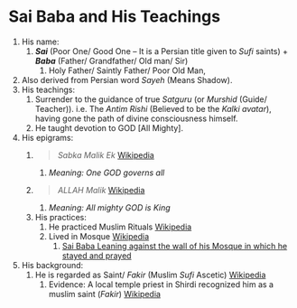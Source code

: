# Sai Baba and His Teachings
1. His name: 
	1. ***Sai*** (Poor One/ Good One – It is a Persian title given to *Sufi* saints) + ***Baba*** (Father/ Grandfather/ Old man/ Sir)
		1. Holy Father/ Saintly Father/ Poor Old Man, 
2. Also derived from Persian word *Sayeh* (Means Shadow).
2. His teachings:
	1. Surrender to the guidance of true *Satguru* (or *Murshid* (Guide/ Teacher)). i.e. The *Antim Rishi* (Believed to be the *Kalki avatar*), having gone the path of divine consciousness himself.
	2. He taught devotion to GOD [All Mighty].
3. His epigrams:
	1. > *Sabka Malik Ek* [Wikipedia](http://en.wikipedia.org/wiki/Sai_Baba_of_Shirdi)
		1. *Meaning: One GOD governs all*
	2. > *ALLAH Malik* [Wikipedia](http://en.wikipedia.org/wiki/Sai_Baba_of_Shirdi)
		1. *Meaning: All mighty GOD is King*
	3. His practices:
		1. He practiced Muslim Rituals [Wikipedia](http://en.wikipedia.org/wiki/Sai_Baba_of_Shirdi)
		1. Lived in Mosque [Wikipedia](http://en.wikipedia.org/wiki/Sai_Baba_of_Shirdi)
			1. [Sai Baba Leaning against the wall of his Mosque in which he stayed and prayed](img/Shirdi_Sai_Leaning_to_Mosque.png)
4. His background:
	1. He is regarded as Saint/ *Fakir* (Muslim *Sufi* Ascetic) [Wikipedia](http://en.wikipedia.org/wiki/Sai_Baba_of_Shirdi)
		1. Evidence: A local temple priest in Shirdi recognized him as a muslim saint (*Fakir*) [Wikipedia](http://en.wikipedia.org/wiki/Sai_Baba_of_Shirdi)
